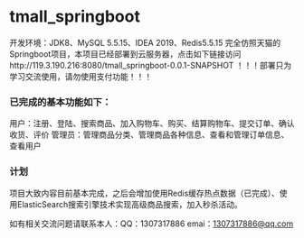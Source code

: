 # tmall_springboot
开发环境：JDK8、MySQL 5.5.15、IDEA 2019、Redis5.5.15
完全仿照天猫的Springboot项目，本项目已经部署到云服务器，点击如下链接访问http://119.3.190.216:8080/tmall_springboot-0.0.1-SNAPSHOT
！！！部署只为学习交流使用，请勿使用支付功能！！！

### 已完成的基本功能如下：      
用户：注册、登陆、搜索商品、加入购物车、购买、结算购物车、提交订单、确认收货、评价
管理员：管理商品分类、管理商品各种信息、查看和管理订单信息、查看用户
### 计划   
项目大致内容目前基本完成，之后会增加使用Redis缓存热点数据（已完成）、使用ElasticSearch搜索引擎技术实现高级商品搜索，加入秒杀活动。


如有相关交流问题请联系本人：QQ：1307317886  emai：1307317886@qq.com  
